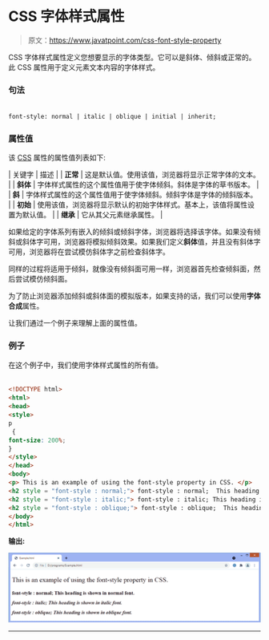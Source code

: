 # CSS 字体样式属性

> 原文：<https://www.javatpoint.com/css-font-style-property>

CSS 字体样式属性定义您想要显示的字体类型。它可以是斜体、倾斜或正常的。此 CSS 属性用于定义元素文本内容的字体样式。

### 句法

```html

font-style: normal | italic | oblique | initial | inherit;

```

### 属性值

该 [CSS](https://www.javatpoint.com/css-tutorial) 属性的属性值列表如下:

| 关键字 | 描述 |
| **正常** | 这是默认值。使用该值，浏览器将显示正常字体的文本。 |
| **斜体** | 字体样式属性的这个属性值用于使字体倾斜。斜体是字体的草书版本。 |
| **斜** | 字体样式属性的这个属性值用于使字体倾斜。倾斜字体是字体的倾斜版本。 |
| **初始** | 使用该值，浏览器将显示默认的初始字体样式。基本上，该值将属性设置为默认值。 |
| **继承** | 它从其父元素继承属性。 |

如果给定的字体系列有嵌入的倾斜或倾斜字体，浏览器将选择该字体。如果没有倾斜或斜体字可用，浏览器将模拟倾斜效果。如果我们定义**斜体**值，并且没有斜体字可用，浏览器将在尝试模仿斜体字之前检查斜体字。

同样的过程将适用于倾斜，就像没有倾斜面可用一样，浏览器首先检查倾斜面，然后尝试模仿倾斜面。

为了防止浏览器添加倾斜或斜体面的模拟版本，如果支持的话，我们可以使用**字体合成**属性。

让我们通过一个例子来理解上面的属性值。

### 例子

在这个例子中，我们使用字体样式属性的所有值。

```html

<!DOCTYPE html>  
<html>  
<head>  
<style>  
p
 {  
font-size: 200%;  
}  
</style>  
</head>  
<body>
<p> This is an example of using the font-style property in CSS. </p>  
<h2 style = "font-style : normal;"> font-style : normal;  This heading is shown in normal font. </h2>  
<h2 style = "font-style : italic;"> font-style : italic; This heading is shown in italic font. </h2>  
<h2 style = "font-style : oblique;"> font-style : oblique;  This heading is shown in oblique font. </h2>  
</body>  
</html>

```

**输出:**

![CSS font-style property](img/ec28ca8a55a29a7b376df6fbc5ed3056.png)

* * *